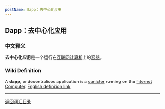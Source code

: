 ```yaml
---
postName: Dapp：去中心化应用
---
```

## Dapp：去中心化应用
### 中文释义
**去中心化应用**是一个运行在[互联网计算机](../I/ic)上的[容器](../C/canisters)。
### Wiki Definition
A **dapp**, or decentralised application is a [canister](../C/canisters) running on the [Internet Computer](../I/ic). [English definition link](https://wiki.internetcomputer.org/wiki/Glossary#dapp)

---
[返回词汇目录](../glossary)